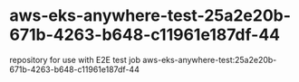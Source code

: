 # aws-eks-anywhere-test-25a2e20b-671b-4263-b648-c11961e187df-44
repository for use with E2E test job aws-eks-anywhere-test:25a2e20b-671b-4263-b648-c11961e187df-44
